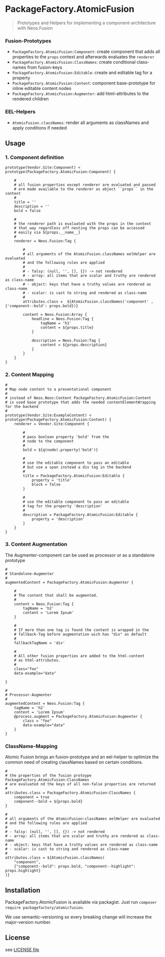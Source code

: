 # PackageFactory.AtomicFusion

> Prototypes and Helpers for implementing a component-architecture with Neos.Fusion

### Fusion-Prototypes

- `PackageFactory.AtomicFusion:Component`: create component that adds all properties to the `props` context 
  and afterwards evaluates the `renderer`
- `PackageFactory.AtomicFusion:ClassNames`: create conditional class-names from fusion-keys
- `PackageFactory.AtomicFusion:Editable`: create and editable tag for a property
- `PackageFactory.AtomicFusion:Content`: component base-prototype for inline editable content nodes 
- `PackageFactory.AtomicFusion:Augmenter`: add html-attributes to the rendered children 

### EEL-Helpers

- `AtomicFusion.classNames`: render all arguments as classNames and apply conditions if needed

## Usage 

### 1. Component definition

```
prototype(Vendor.Site:Component) < prototype(PackageFactory.AtomicFusion:Component) {
    
    #
    # all fusion properties except renderer are evaluated and passed 
    # are made available to the renderer as object ``props`` in the context
    # 
    title = ''
    description = ''
    bold = false

    #
    # the renderer path is evaluated with the props in the context
    # that way regardless off nesting the props can be accessed
    # easily via ${props.__name__}
    # 
    renderer = Neos.Fusion:Tag {
    
        #
        # all arguments of the AtomicFusion.classNames eelHelper are evaluated 
        # and the following rules are applied
        # 
        # - falsy: (null, '', [], {}) -> not rendered
        # - array: all items that are scalar and truthy are rendered as class-name
        # - object: keys that have a truthy values are rendered as class-name
        # - scalar: is cast to string and rendered as class-name
        # 
        attributes.class =  ${AtomicFusion.classNames('component' , {'component--bold': props.bold})} 
        
        content = Neos.Fusion:Array {
            headline = Neos.Fusion:Tag {
                tagName = 'h1'
                content = ${props.title}
            }

            description = Neos.Fusion:Tag {
                content = ${props.description}
            }
        }
    }
}
```

### 2. Content Mapping

```
#
# Map node content to a presentational component 
# 
# instead of Neos.Neos:Content PackageFactory.AtomicFusion:Content 
# is used base prototype that adds the needed contentElementWrapping for the backend
#
prototype(Vendor.Site:ExampleContent) < prototype(PackageFactory.AtomicFusion:Content) {
	renderer = Vendor.Site:Component {
	
		# 
		# pass boolean property 'bold' from the
		# node to the component
		#
		bold = ${q(node).property('bold')}	
	
		#
		# use the editable component to pass an editable 
		# but use a span instead a div tag in the backend
		#
		title = PackageFactory.AtomicFusion:Editable {
			property = 'title'
			block = false
		}
		
		#
		# use the editable component to pass an editable 
		# tag for the property 'description'
		#
		description = PackageFactory.AtomicFusion:Editable {
			property = 'description'
		}
	}
}
```

### 3. Content Augmentation

The Augmenter-component can be used as processor or as a standalone prototype

```
#
# Standalone-Augmenter
# 
augmentedContent = PackageFactory.AtomicFusion:Augmenter {

    #
    # The content that shall be augmented. 
    #
    content = Neos.Fusion:Tag {
        tagName = 'h2'
        content = 'Lorem Ipsum'
    }
    
    #
    # If more than one tag is found the content is wrapped in the 
    # fallback-Tag before augmentation wich has "div" as default   
    # 
    fallbackTagName = 'div'
        
    #
    # All other fusion properties are added to the html-content
    # as html-attributes.
    # 
    class="foo" 
    data-example="data"

}

#
# Processor-Augmenter
#
augmentedContent = Neos.Fusion:Tag {
    tagName = 'h2'
    content = 'Lorem Ipsum'
    @process.augment = PackageFactory.AtomicFusion:Augmenter {
        class = "foo"
        data-example="data"
    }
}
```

### ClassName-Mapping

Atomic Fusion brings an fusion-prototype and an eel-helper to optimize 
the common need of creating classNames based on certain conditions. 

```
#
# the properties of the fusion protoype PackageFactory.AtomicFusion:ClassNames 
# are evaluated nd the keys of all non-false properties are returned
# 
attributes.class = PackageFactory.AtomicFusion:ClassNames {
    component = true
    component--bold = ${props.bold} 
}

#
# all arguments of the AtomicFusion:classNames eelHelper are evaluated 
# and the following rules are applied
# 
# - falsy: (null, '', [], {}) -> not rendered
# - array: all items that are scalar and truthy are rendered as class-name
# - object: keys that have a truthy values are rendered as class-name
# - scalar: is cast to string and rendered as class-name
# 
attributes.class = ${AtomicFusion.classNames(
    "component",
    {"component--bold": props.bold, "component--highlight": props.highlight}         
)}
```

## Installation

PackageFactory.AtomicFusion is available via packagist. Just run `composer require packagefactory/atomicfusion`. 

We use semantic-versioning so every breaking change will increase the major-version number.

## License

see [LICENSE file](LICENSE)
